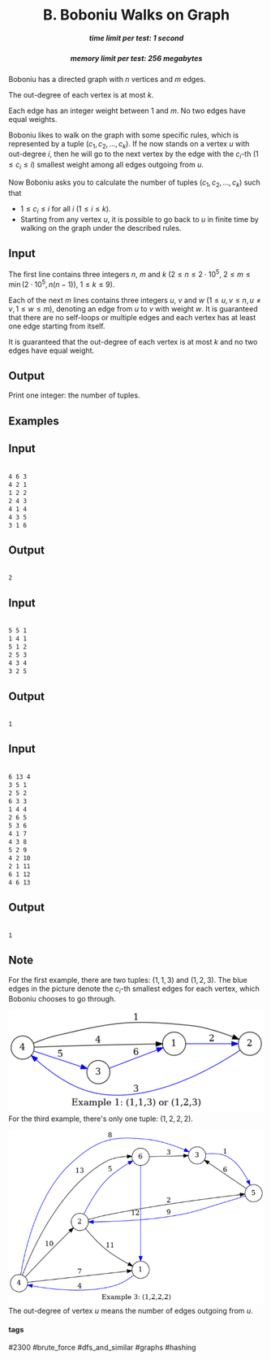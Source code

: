 <h1 style='text-align: center;'> B. Boboniu Walks on Graph</h1>

<h5 style='text-align: center;'>time limit per test: 1 second</h5>
<h5 style='text-align: center;'>memory limit per test: 256 megabytes</h5>

Boboniu has a directed graph with $n$ vertices and $m$ edges.

The out-degree of each vertex is at most $k$.

Each edge has an integer weight between $1$ and $m$. No two edges have equal weights.

Boboniu likes to walk on the graph with some specific rules, which is represented by a tuple $(c_1,c_2,\ldots,c_k)$. If he now stands on a vertex $u$ with out-degree $i$, then he will go to the next vertex by the edge with the $c_i$-th $(1\le c_i\le i)$ smallest weight among all edges outgoing from $u$.

Now Boboniu asks you to calculate the number of tuples $(c_1,c_2,\ldots,c_k)$ such that

* $1\le c_i\le i$ for all $i$ ($1\le i\le k$).
* Starting from any vertex $u$, it is possible to go back to $u$ in finite time by walking on the graph under the described rules.
## Input

The first line contains three integers $n$, $m$ and $k$ ($2\le n\le 2\cdot 10^5$, $2\le m\le \min(2\cdot 10^5,n(n-1) )$, $1\le k\le 9$).

Each of the next $m$ lines contains three integers $u$, $v$ and $w$ $(1\le u,v\le n,u\ne v,1\le w\le m)$, denoting an edge from $u$ to $v$ with weight $w$. It is guaranteed that there are no self-loops or multiple edges and each vertex has at least one edge starting from itself.

It is guaranteed that the out-degree of each vertex is at most $k$ and no two edges have equal weight.

## Output

Print one integer: the number of tuples.

## Examples

## Input


```

4 6 3
4 2 1
1 2 2
2 4 3
4 1 4
4 3 5
3 1 6

```
## Output


```

2

```
## Input


```

5 5 1
1 4 1
5 1 2
2 5 3
4 3 4
3 2 5

```
## Output


```

1

```
## Input


```

6 13 4
3 5 1
2 5 2
6 3 3
1 4 4
2 6 5
5 3 6
4 1 7
4 3 8
5 2 9
4 2 10
2 1 11
6 1 12
4 6 13

```
## Output


```

1

```
## Note

For the first example, there are two tuples: $(1,1,3)$ and $(1,2,3)$. The blue edges in the picture denote the $c_i$-th smallest edges for each vertex, which Boboniu chooses to go through.

 ![](images/18b25cb4a2e95553ec2ab4c1a33b3356cec54b53.png) For the third example, there's only one tuple: $(1,2,2,2)$.

 ![](images/50f654d1a0fdc5dc0ca33ee1cb93b19c4aaff275.png) The out-degree of vertex $u$ means the number of edges outgoing from $u$.



#### tags 

#2300 #brute_force #dfs_and_similar #graphs #hashing 
